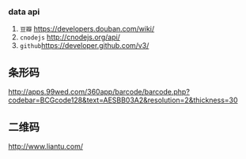 ### data api
1. `豆瓣` https://developers.douban.com/wiki/
2. `cnodejs` http://cnodejs.org/api/
3. `github`https://developer.github.com/v3/

## 条形码
http://apps.99wed.com/360app/barcode/barcode.php?codebar=BCGcode128&text=AESBB03A2&resolution=2&thickness=30


## 二维码
http://www.liantu.com/
